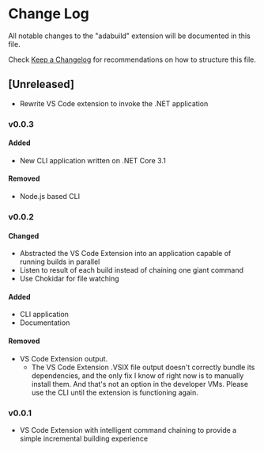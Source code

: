 # Change Log

All notable changes to the "adabuild" extension will be documented in this file.

Check [Keep a Changelog](http://keepachangelog.com/) for recommendations on how to structure this file.

## [Unreleased]
 - Rewrite VS Code extension to invoke the .NET application

### v0.0.3

#### Added
 - New CLI application written on .NET Core 3.1

#### Removed
 - Node.js based CLI

### v0.0.2

#### Changed
 - Abstracted the VS Code Extension into an application capable of running builds in parallel
 - Listen to result of each build instead of chaining one giant command
 - Use Chokidar for file watching

#### Added
 - CLI application
 - Documentation
 
#### Removed
 - VS Code Extension output.
   - The VS Code Extension .VSIX file output doesn't correctly bundle its dependencies, and the only fix I know of right now is to manually install them. And that's not an option in the developer VMs. Please use the CLI until the extension is functioning again.

### v0.0.1

 - VS Code Extension with intelligent command chaining to provide a simple incremental building experience

